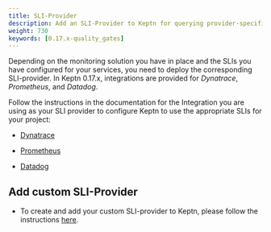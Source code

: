 ```yaml
---
title: SLI-Provider
description: Add an SLI-Provider to Keptn for querying provider-specific SLIs.
weight: 730
keywords: [0.17.x-quality_gates]
---
```


Depending on the monitoring solution you have in place and the SLIs you have configured for your services,
you need to deploy the corresponding SLI-provider.
In Keptn 0.17.x, integrations are provided for *Dynatrace*, *Prometheus*, and *Datadog*.

Follow the instructions in the documentation for the Integration
you are using as your SLI provider
to configure Keptn to use the appropriate SLIs for your project:

* [Dynatrace](https://artifacthub.io/packages/keptn/keptn-integrations/dynatrace-service)

* [Prometheus](https://artifacthub.io/packages/keptn/keptn-integrations/prometheus-service)

* [Datadog](https://artifacthub.io/packages/keptn/keptn-integrations/datadog-service)

## Add custom SLI-Provider

* To create and add your custom SLI-provider to Keptn, please follow the instructions [here](../../integrations/sli_provider).


